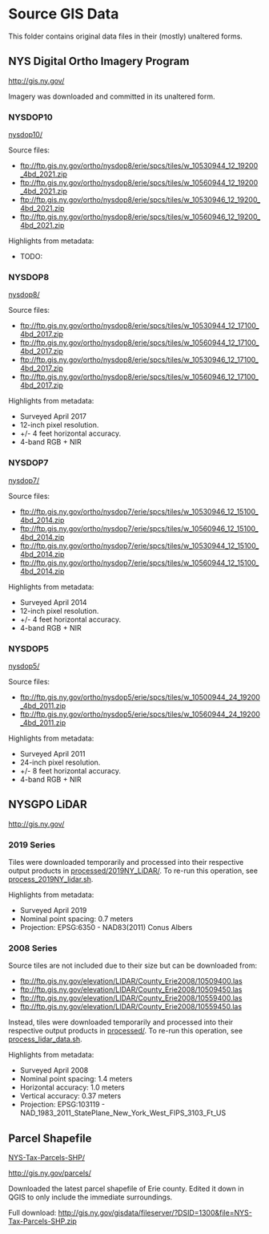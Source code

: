 # Source GIS Data
This folder contains original data files in their (mostly) unaltered forms.

## NYS Digital Ortho Imagery Program
http://gis.ny.gov/

Imagery was downloaded and committed in its unaltered form.

### NYSDOP10
[nysdop10/](nysdop10)

Source files:
* ftp://ftp.gis.ny.gov/ortho/nysdop8/erie/spcs/tiles/w_10530944_12_19200_4bd_2021.zip
* ftp://ftp.gis.ny.gov/ortho/nysdop8/erie/spcs/tiles/w_10560944_12_19200_4bd_2021.zip
* ftp://ftp.gis.ny.gov/ortho/nysdop8/erie/spcs/tiles/w_10530946_12_19200_4bd_2021.zip
* ftp://ftp.gis.ny.gov/ortho/nysdop8/erie/spcs/tiles/w_10560946_12_19200_4bd_2021.zip

Highlights from metadata:
* TODO:


### NYSDOP8
[nysdop8/](nysdop8)

Source files:
* ftp://ftp.gis.ny.gov/ortho/nysdop8/erie/spcs/tiles/w_10530944_12_17100_4bd_2017.zip
* ftp://ftp.gis.ny.gov/ortho/nysdop8/erie/spcs/tiles/w_10560944_12_17100_4bd_2017.zip
* ftp://ftp.gis.ny.gov/ortho/nysdop8/erie/spcs/tiles/w_10530946_12_17100_4bd_2017.zip
* ftp://ftp.gis.ny.gov/ortho/nysdop8/erie/spcs/tiles/w_10560946_12_17100_4bd_2017.zip

Highlights from metadata:
* Surveyed April 2017
* 12-inch pixel resolution.
* +/- 4 feet horizontal accuracy.
* 4-band RGB + NIR

### NYSDOP7
[nysdop7/](nysdop7)

Source files:
* ftp://ftp.gis.ny.gov/ortho/nysdop7/erie/spcs/tiles/w_10530946_12_15100_4bd_2014.zip
* ftp://ftp.gis.ny.gov/ortho/nysdop7/erie/spcs/tiles/w_10560946_12_15100_4bd_2014.zip
* ftp://ftp.gis.ny.gov/ortho/nysdop7/erie/spcs/tiles/w_10530944_12_15100_4bd_2014.zip
* ftp://ftp.gis.ny.gov/ortho/nysdop7/erie/spcs/tiles/w_10560944_12_15100_4bd_2014.zip

Highlights from metadata:
* Surveyed April 2014
* 12-inch pixel resolution.
* +/- 4 feet horizontal accuracy.
* 4-band RGB + NIR

### NYSDOP5
[nysdop5/](nysdop5)

Source files:
* ftp://ftp.gis.ny.gov/ortho/nysdop5/erie/spcs/tiles/w_10500944_24_19200_4bd_2011.zip
* ftp://ftp.gis.ny.gov/ortho/nysdop5/erie/spcs/tiles/w_10560944_24_19200_4bd_2011.zip

Highlights from metadata:
* Surveyed April 2011
* 24-inch pixel resolution.
* +/- 8 feet horizontal accuracy.
* 4-band RGB + NIR



## NYSGPO LiDAR
http://gis.ny.gov/

### 2019 Series
Tiles were downloaded temporarily and processed into their respective
output products in [processed/2019NY_LiDAR/](processed/2019NY_LiDAR/). To re-run this operation, see [process_2019NY_lidar.sh](process_2019NY_lidar.sh).

Highlights from metadata:
* Surveyed April 2019
* Nominal point spacing: 0.7 meters
* Projection: EPSG:6350 - NAD83(2011) Conus Albers


### 2008 Series

Source tiles are not included due to their size but can be downloaded from:
* ftp://ftp.gis.ny.gov/elevation/LIDAR/County_Erie2008/10509400.las
* ftp://ftp.gis.ny.gov/elevation/LIDAR/County_Erie2008/10509450.las
* ftp://ftp.gis.ny.gov/elevation/LIDAR/County_Erie2008/10559400.las
* ftp://ftp.gis.ny.gov/elevation/LIDAR/County_Erie2008/10559450.las

Instead, tiles were downloaded temporarily and processed into their respective
output products in [processed/](processed). To re-run this operation, see [process_lidar_data.sh](process_lidar_data.sh).

Highlights from metadata:
* Surveyed April 2008
* Nominal point spacing: 1.4 meters
* Horizontal accuracy: 1.0 meters
* Vertical accuracy: 0.37 meters
* Projection: EPSG:103119 - NAD_1983_2011_StatePlane_New_York_West_FIPS_3103_Ft_US


## Parcel Shapefile
[NYS-Tax-Parcels-SHP/](NYS-Tax-Parcels-SHP)

http://gis.ny.gov/parcels/

Downloaded the latest parcel shapefile of Erie county. Edited it down in
QGIS to only include the immediate surroundings.

Full download: http://gis.ny.gov/gisdata/fileserver/?DSID=1300&file=NYS-Tax-Parcels-SHP.zip
